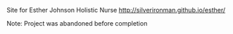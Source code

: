 Site for Esther Johnson Holistic Nurse 
http://silverironman.github.io/esther/

Note: Project was abandoned before completion 
